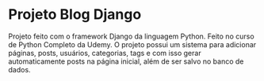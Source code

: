 # Projeto Blog Django

Projeto feito com o framework Django da linguagem Python. Feito no curso de Python Completo da Udemy. O projeto possui um sistema para adicionar páginas, posts, usuários, categorias, tags e com isso gerar automaticamente posts na página inicial, além de ser salvo no banco de dados.
